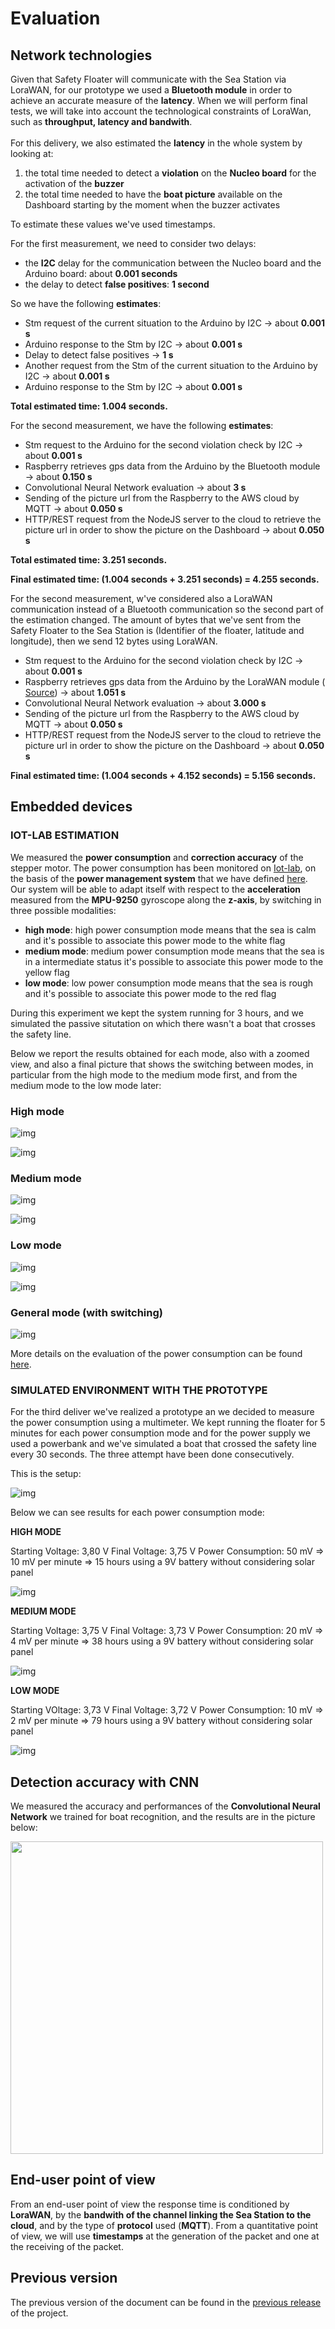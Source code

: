# Evaluation

## Network technologies
Given that Safety Floater will communicate with the Sea Station via LoraWAN, for our prototype we used a **Bluetooth module** in order to achieve an accurate measure of the **latency**. When we will perform final tests, we will take into account the technological constraints of LoraWan, such as **throughput, latency and bandwith**.
<br><br>For this delivery, we also estimated the **latency** in the whole system by looking at: 
1. the total time needed to detect a **violation** on the **Nucleo board** for the activation of the **buzzer**
2. the total time needed to have the **boat picture** available on the Dashboard starting by the moment when the buzzer activates

To estimate these values we've used timestamps.

For the first measurement, we need to consider two delays:
   - the **I2C** delay for the communication between the Nucleo board and the Arduino board: about **0.001 seconds**
   - the delay to detect **false positives**: **1 second**

   So we have the following **estimates**:
   - Stm request of the current situation to the Arduino by I2C -> about **0.001 s**
   - Arduino response to the Stm by I2C -> about **0.001 s**
   - Delay to detect false positives -> **1 s**
   - Another request from the Stm of the current situation to the Arduino by I2C -> about **0.001 s**
   - Arduino response to the Stm by I2C -> about **0.001 s**

   **Total estimated time: 1.004 seconds.**

For the second measurement, we have the following **estimates**:
   - Stm request to the Arduino for the second violation check by I2C -> about **0.001 s**
   - Raspberry retrieves gps data from the Arduino by the Bluetooth module -> about **0.150 s**
   - Convolutional Neural Network evaluation -> about **3 s**
   - Sending of the picture url from the Raspberry to the AWS cloud by MQTT -> about **0.050 s**
   - HTTP/REST request from the NodeJS server to the cloud to retrieve the picture url in order to show the picture on the Dashboard -> about **0.050 s**

   **Total estimated time: 3.251 seconds.**
   
**Final estimated time: (1.004 seconds + 3.251 seconds)  = 4.255 seconds.**

For the second measurement, w've considered also a LoraWAN communication instead of a Bluetooth communication so the second part of the estimation changed. The amount of bytes that we've sent from the Safety Floater to the Sea Station is (Identifier of the floater, latitude and longitude), then we send 12 bytes using LoraWAN. 
   
   - Stm request to the Arduino for the second violation check by I2C -> about **0.001 s**
   - Raspberry retrieves gps data from the Arduino by the LoraWAN module ( [Source](http://alessandroblason.it/2017/07/12/ttn-la-politica-accesso-equo/)) -> about **1.051 s**
   - Convolutional Neural Network evaluation -> about **3.000 s**
   - Sending of the picture url from the Raspberry to the AWS cloud by MQTT -> about **0.050 s**
   - HTTP/REST request from the NodeJS server to the cloud to retrieve the picture url in order to show the picture on the Dashboard -> about **0.050 s**

**Final estimated time: (1.004 seconds + 4.152 seconds) = 5.156 seconds.**


## Embedded devices

### IOT-LAB ESTIMATION
We measured the **power consumption** and **correction accuracy** of the stepper motor. The power consumption has been monitored on [Iot-lab](https://www.iot-lab.info/), on the basis of the **power management system** that we have defined [here](https://github.com/IlKaiser/IoT_Group-Project/blob/main/2nd_delivery.md#presentation-of-technical-work). Our system will be able to adapt itself with respect to the **acceleration** measured from the **MPU-9250** gyroscope along the **z-axis**, by switching in three possible modalities:

- **high mode**: high power consumption mode means that the sea is calm and it's possible to associate this power mode to the white flag
- **medium mode**: medium power consumption mode means that the sea is in a intermediate status it's possible to associate this power mode to the yellow flag
- **low mode**: low power consumption mode means that the sea is rough and it's possible to associate this power mode to the red flag

During this experiment we kept the system running for 3 hours, and we simulated the passive situtation on which there wasn't a boat that crosses the safety line. 

Below we report the results obtained for each mode, also with a zoomed view, and also a final picture that shows the switching between modes, in particular from the high mode to the medium mode first, and from the medium mode to the low mode later:

### High mode

![img](https://github.com/IlKaiser/IoT_Group-Project/blob/main/evaluation/images/power-consumption-pm-1.png)

![img](https://github.com/IlKaiser/IoT_Group-Project/blob/main/evaluation/images/power-consumption-pm-1-zoom.png)

### Medium mode

![img](https://github.com/IlKaiser/IoT_Group-Project/blob/main/evaluation/images/power-consumption-pm-2.png)

![img](https://github.com/IlKaiser/IoT_Group-Project/blob/main/evaluation/images/power-consumption-pm-2-zoom.png)

### Low mode

![img](https://github.com/IlKaiser/IoT_Group-Project/blob/main/evaluation/images/power-consumption-pm-3.png)

![img](https://github.com/IlKaiser/IoT_Group-Project/blob/main/evaluation/images/power-consumption-pm-3-zoom.png)

### General mode (with switching)

![img](https://github.com/IlKaiser/IoT_Group-Project/blob/main/evaluation/images/pm-general.png)

More details on the evaluation of the power consumption can be found [here](https://github.com/IlKaiser/IoT_Group-Project/blob/main/evaluation/README.md).

### SIMULATED ENVIRONMENT WITH THE PROTOTYPE 

For the third deliver we've realized a prototype an we decided to measure the power consumption using a multimeter. We kept running the floater for 5 minutes for each power consumption mode and for the power supply we used a powerbank and we've simulated a boat that crossed the safety line every 30 seconds. The three attempt have been done consecutively.

This is the setup:

![img](https://github.com/IlKaiser/IoT_Group-Project/blob/main/imgs/prototype.jpeg)

Below we can see results for each power consumption mode:

**HIGH MODE**

Starting Voltage: 3,80 V
Final Voltage: 3,75 V
Power Consumption: 50 mV => 10 mV per minute => 15 hours using a 9V battery without considering solar panel

![img](https://github.com/IlKaiser/IoT_Group-Project/blob/main/imgs/high_consumption_tester.jpeg)

**MEDIUM MODE**

Starting Voltage: 3,75 V
Final Voltage: 3,73 V
Power Consumption: 20 mV => 4 mV per minute => 38 hours using a 9V battery without considering solar panel

![img](https://github.com/IlKaiser/IoT_Group-Project/blob/main/imgs/medium_consumption_tester.jpeg)

**LOW MODE**

Starting VOltage: 3,73 V
Final Voltage: 3,72 V
Power Consumption: 10 mV => 2 mV per minute => 79 hours using a 9V battery without considering solar panel

![img](https://github.com/IlKaiser/IoT_Group-Project/blob/main/imgs/low_consumption_tester.jpeg)




## Detection accuracy with CNN
We measured the accuracy and performances of the **Convolutional Neural Network** we trained for boat recognition, and the results are in the picture below:

<img src="https://github.com/IlKaiser/IoT_Group-Project/blob/main/ML/plots.jpeg"  width=500/>

## End-user point of view
From an end-user point of view the response time is conditioned by **LoraWAN**, by the **bandwith of the channel linking the Sea Station to the cloud**, and by the type of **protocol** used (**MQTT**). From a quantitative point of view, we will use **timestamps** at the generation of the packet and one at the receiving of the packet.  

## Previous version
The previous version of the document can be found in the [previous release](https://github.com/IlKaiser/IoT_Group-Project/releases/tag/2.0) of the project.
